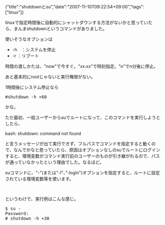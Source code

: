 {"title":"shutdownとsu","date":"2007-11-10T09:22:54+09:00","tags":["linux"]}

<!-- DATE: 2007-11-10T00:22:54+00:00 -->
<!-- OLDURL: http://d.hatena.ne.jp/cou929_la/20071110/ -->


<div class="section">
<p>linuxで指定時間後に自動的にシャットダウンする方法がないかと思っていたら、まんまshutdownというコマンドがありました。</p>
<p>使いそうなオプションは</p>

<ul>
<li> -h　：システムを停止</li>
<li> -r ：リブート</li>
</ul>
<p>時間の渡しかたは、"now"で今すぐ。"xx:xx"で時刻指定。"n"でn分後に停止。</p>
<p>あと基本的にrootじゃないと実行権限がない。</p>
<p>1時間後にシステム停止なら</p>
<pre>
#shutdown -h +60
</pre>

<p>かな。</p>
<p>ただ最初、一般ユーザーからsuでルートになって、このコマンドを実行しようとしたら、</p>
<p>bash: shutdown: command not found</p>
<p>と言うメッセージが出て実行できず、フルパスでコマンドを指定すると動くので、なんでかなと思っていたら、原因はオプションなしのsuでルートにログインすると、環境変数がコマンド実行前のユーザーのものが引き継がれるので、パスが通っていなかったという理由でした。なるほど。</p>
<p>suコマンドに、"-"(または"-l"、”-login")オプションを指定すると、ルートに設定されている環境変数等を使います。</p>
<br>

<p>というわけで、実行例はこんな感じ。</p>
<pre>
$ su -
Password:
# shutdown -h +30
</pre>

</div>






